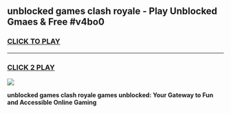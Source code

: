 
## unblocked games clash royale - Play Unblocked Gmaes & Free #v4bo0
<h3>
<a href="https://premium.freeplayer.one?title=unblocked_games_clash_royale&ref=03M">CLICK TO PLAY</a></h3>
<hr>

<h3>
<a href="https://premium.freeplayer.one?title=unblocked_games_clash_royale&ref=03M">CLICK 2 PLAY</a>
  
</h3>

<a href="https://premium.freeplayer.one?title=unblocked_games_clash_royale&ref=03M"><img src="https://clearcache.store/games.png"></a>


**unblocked games clash royale games unblocked: Your Gateway to Fun and Accessible Online Gaming**
